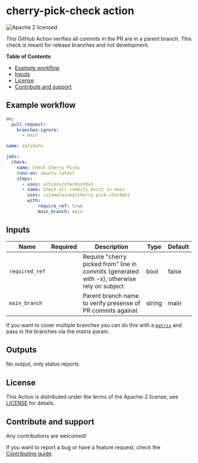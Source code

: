 # cherry-pick-check action

![Apache 2 licensed](https://img.shields.io/github/license/cujomalainey/cherry-pick-check)

This GitHub Action verifies all commits in the PR are in a parent branch. This check is meant for release branches and not development.

**Table of Contents**

* [Example workflow](#example-workflow)
* [Inputs](#inputs)
* [License](#license)
* [Contribute and support](#contribute-and-support)

## Example workflow

```yaml
on:
  pull_request:
    branches-ignore: 
      - main

name: Validate

jobs:
  check:
    name: Check Cherry Picks
    runs-on: ubuntu-latest
    steps:
      - uses: actions/checkout@v2
      - name: Check all commits exist in main
        uses: cujomalainey/cherry-pick-check@v1
        with:
            require_ref: true
            main_branch: main
```

## Inputs

| Name           | Required | Description                                                                                 | Type   | Default |
| -------------- | :------: | --------------------------------------------------------------------------------------------| ------ | --------|
| `required_ref` |          | Require "cherry picked from" line in commits (generated with -x), otherwise rely on subject | bool   | false   |
| `main_branch`  |          | Parent branch name to verify presense of PR commits against                                 | string | main    |

If you want to cover multiple branches you can do this with a [`matrix`](https://docs.github.com/en/actions/using-jobs/using-a-matrix-for-your-jobs) and pass in the branches via the matrix param.

## Outputs

No output, only status reports

## License

This Action is distributed under the terms of the Apache-2 license, see [LICENSE](https://github.com/cujomalainey/cherry-pick-check/blob/main/LICENSE) for details.

## Contribute and support

Any contributions are welcomed!

If you want to report a bug or have a feature request,
check the [Contributing guide](https://github.com/cujomalainey/cherry-pick-check/blob/main/CONTRIBUTING.md).
